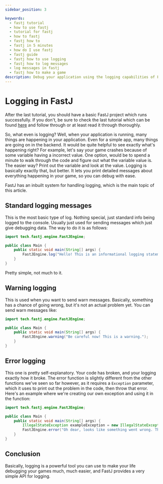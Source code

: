 ```yaml
---
sidebar_position: 3

keywords:
  - fastj tutorial
  - how to use fastj
  - tutorial for fastj
  - how to fastj
  - fastj how to
  - fastj in 5 minutes
  - how do I use fastj
  - fastj guide
  - fastj how to use logging
  - fastj how to log messages
  - log messages in fastj
  - fastj how to make a game
description: Debug your application using the logging capabilities of FastJ!
---
```

  
# Logging in FastJ

After the last tutorial, you should have a basic FastJ project which runs successfully. 
If you don't, be sure to check the last tutorial which can be found [here][FastJ-In-Minutes-Link] and follow through or at least read it through thoroughly.

So, what even is logging? Well, when your application is running, many things are happening in your application. Even for a simple app, many things are going on
in the backend. It would be quite helpful to see exactly what's happening right? For example, let's say your game crashes because of some variable having a incorrect value.
One option, would be to spend a minute to walk through the code and figure out what the variable value is. The easier way? Print out the variable and look at the value.
Logging is basically exactly that, but better. It lets you print detailed messages about everything happening in your game, so you can debug with ease.

FastJ has an inbuilt system for handling logging, which is the main topic of this article.

## Standard logging messages
This is the most basic type of log. Nothing special, just standard info being logged to the console. Usually just used for sending messages
which just give debugging data. The way to do it is as follows:

```java
import tech.fastj.engine.FastJEngine;

public class Main {
    public static void main(String[] args) {
        FastJEngine.log("Hello! This is an informational logging statement.");
    }
}
```

Pretty simple, not much to it.

## Warning logging 
This is used when you want to send warn messages. Basically, something has a chance of going wrong, but it's not an
actual problem yet. You can send warn messages like:
```java
import tech.fastj.engine.FastJEngine;

public class Main {
    public static void main(String[] args) {
        FastJEngine.warning("Be careful now! This is a warning.");
    }
}
```

## Error logging
This one is pretty self-explanatory. Your code has broken, and your logging exactly how it broke.
The error function is slightly different from the other functions we've seen so far however, as it requires a `Exception` parameter, which it uses to print out the problem in the code, then throw that error.
Here's an example where we're creating our own exception and using it in the function:
```java
import tech.fastj.engine.FastJEngine;

public class Main {
    public static void main(String[] args) {
        IllegalStateException exampleException = new IllegalStateException("This is an example exception.");
        FastJEngine.error("Oh dear, looks like something went wrong. This is an error message.", exampleException);
    }
}
```


## Conclusion
Basically, logging is a powerful tool you can use to make your life debugging your games much, much easier, and FastJ provides a very simple API for logging.

[FastJ-In-Minutes-Link]: /wiki/fastj-basics/fastj-quick-start "Hit the ground running by creating your first FastJ program!"
[HelloFastJ-Example-Link]: https://example.fastj.dev/hellofastj/Main.java "Hello, FastJ! | FastJ Tutorials"
[Engine-Configuration-Tutorial-Link]: /wiki/tutorials/fastj-configuration "Configure FastJEngine's FPS, UPS, initial window size, and more!"
[Discord-Link]: https://discord.gg/FTWsYVSDv6 "Join the FastJ Discord!"
[Examples-Link]: https://example.fastj.dev/ "FastJ Examples"


